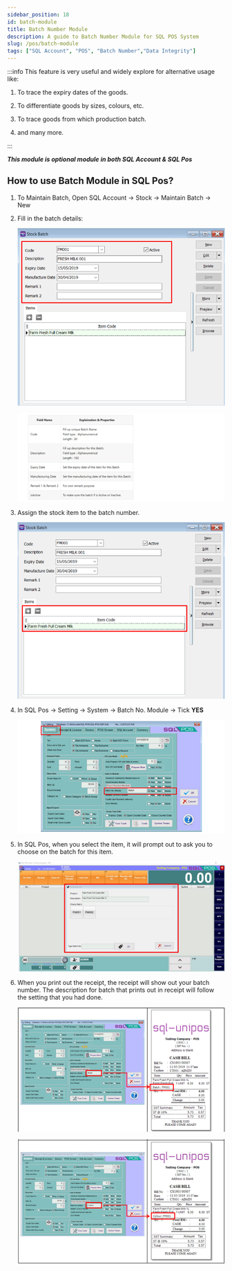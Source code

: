 ```yaml
---
sidebar_position: 18
id: batch-module
title: Batch Number Module
description: A guide to Batch Number Module for SQL POS System
slug: /pos/batch-module
tags: ["SQL Account", "POS", "Batch Number","Data Integrity"]
---
```


:::info
This feature is very useful and widely explore for alternative usage like:

1. To trace the expiry dates of the goods.

2. To differentiate goods by sizes, colours, etc.

3. To trace goods from which production batch.

4. and many more.

:::

***This module is optional module in both SQL Account & SQL Pos***

## How to use Batch Module in SQL Pos?

1. To Maintain Batch, Open SQL Account -> Stock -> Maintain Batch -> New

2. Fill in the batch details:

    ![1](../../static/img/pos/batch-module/1.png)

    ![2](../../static/img/pos/batch-module/2.png)

3. Assign the stock item to the batch number.

    ![3](../../static/img/pos/batch-module/3.png)

4. In SQL Pos -> Setting -> System -> Batch No. Module -> Tick **YES**

    ![4](../../static/img/pos/batch-module/4.png)

5. In SQL Pos, when you select the item, it will prompt out to ask you to choose on the batch for this item.

    ![5](../../static/img/pos/batch-module/5.png)

6. When you print out the receipt, the receipt will show out your batch number.
    The description for batch that prints out in receipt will follow the setting that you had done.

    ![6](../../static/img/pos/batch-module/6.png)

    ![7](../../static/img/pos/batch-module/7.png)
